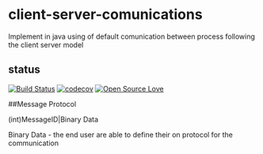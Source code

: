 # client-server-comunications

Implement in java using of default comunication between process following the client server model

## status
[![Build Status](https://travis-ci.org/FastFourierTransform/client-server-library.svg?branch=master)](https://travis-ci.org/FastFourierTransform/client-server-library)
[![codecov](https://codecov.io/gh/FastFourierTransform/client-server-comunications/branch/master/graph/badge.svg)](https://codecov.io/gh/FastFourierTransform/client-server-comunications)
[![Open Source Love](https://badges.frapsoft.com/os/mit/mit.svg?v=102)](https://github.com/FastFourierTransform/client-server-comunications/blob/master/LICENSE)

##Message Protocol

(int)MessageID|Binary Data

Binary Data - the end user are able to define their on protocol for the communication
